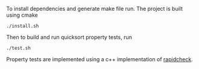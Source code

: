 To install dependencies and generate make file run.
The project is built using cmake


```
./install.sh
```

Then to build and run quicksort property tests, run

```
./test.sh
```

Property tests are implemented using a c++ implementation of
[rapidcheck](https://github.com/emil-e/rapidcheck).
